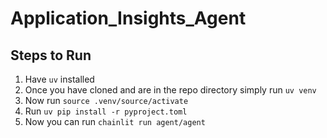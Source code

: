 # Application_Insights_Agent

## Steps to Run

1. Have `uv` installed
2. Once you have cloned and are in the repo directory simply run `uv venv`
3. Now run `source .venv/source/activate`
4. Run `uv pip install -r pyproject.toml`
5. Now you can run `chainlit run agent/agent`
